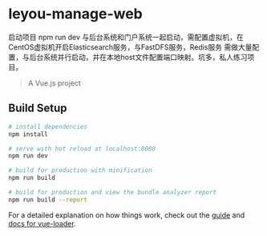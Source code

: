 # leyou-manage-web


启动项目 npm run dev
与后台系统和门户系统一起启动，需配置虚拟机，在CentOS虚拟机开启Elasticsearch服务，与FastDFS服务，Redis服务
需做大量配置，与后台系统并行启动，并在本地host文件配置端口映射。坑多，私人练习项目。



> A Vue.js project

## Build Setup

``` bash
# install dependencies
npm install

# serve with hot reload at localhost:8080
npm run dev

# build for production with minification
npm run build

# build for production and view the bundle analyzer report
npm run build --report
```

For a detailed explanation on how things work, check out the [guide](http://vuejs-templates.github.io/webpack/) and [docs for vue-loader](http://vuejs.github.io/vue-loader).
